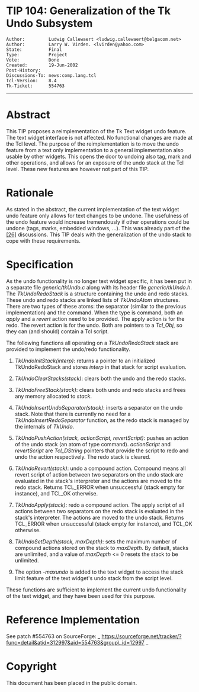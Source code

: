 # TIP 104: Generalization of the Tk Undo Subsystem
	Author:         Ludwig Callewaert <ludwig.callewaert@belgacom.net>
	Author:         Larry W. Virden. <lvirden@yahoo.com>
	State:          Final
	Type:           Project
	Vote:           Done
	Created:        19-Jun-2002
	Post-History:   
	Discussions-To: news:comp.lang.tcl
	Tcl-Version:    8.4
	Tk-Ticket:      554763
-----

# Abstract

This TIP proposes a reimplementation of the Tk Text widget undo
feature.  The text widget interface is not affected.  No functional
changes are made at the Tcl level.  The purpose of the
reimplementation is to move the undo feature from a text only
implementation to a general implementation also usable by other
widgets.  This opens the door to undoing also tag, mark and other
operations, and allows for an exposure of the undo stack at the Tcl
level.  These new features are however not part of this TIP.

# Rationale

As stated in the abstract, the current implementation of the text
widget undo feature only allows for text changes to be undone.  The
usefulness of the undo feature would increase tremendously if
other operations could be undone \(tags, marks, embedded windows, ...\).
This was already part of the [[26]](26.md) discussions.  This TIP deals with
the generalization of the undo stack to cope with these requirements.

# Specification

As the undo functionality is no longer text widget specific, it has
been put in a separate file _generic/tkUndo.c_ along with its header
file _generic/tkUndo.h_.  The _TkUndoRedoStack_ is a structure
containing the undo and redo stacks.  These undo and redo stacks are
linked lists of _TkUndoAtom_ structures.  There are two types of
these atoms: the separator \(similar to the previous implementation\)
and the command.  When the type is command, both an _apply_ and a
_revert_ action need to be provided.  The apply action is for the
redo.  The revert action is for the undo.  Both are pointers to a
_Tcl\_Obj_, so they can \(and should\) contain a Tcl script.

The following functions all operating on a _TkUndoRedoStack_
stack are provided to implement the undo/redo functionality.

   1. _TkUndoInitStack\(interp\)_: returns a pointer to an initialized
      TkUndoRedoStack and stores _interp_ in that stack for script
      evaluation.

   2. _TkUndoClearStacks\(stack\)_: clears both the undo and the redo
      stacks.

   3. _TkUndoFreeStack\(stack\)_: clears both undo and redo stacks and
      frees any memory allocated to _stack_.

   4. _TkUndoInsertUndoSeparator\(stack\)_: inserts a
      separator on the undo stack.  Note that there is currently no
      need for a _TkUndoInsertRedoSeparator_ function, as the redo
      stack is managed by the internals of _TkUndo_.

   5. _TkUndoPushAction\(stack, actionScript, revertScript\)_: pushes 
      an action of the undo stack \(an atom of type command\).
      _actionScript_ and _revertScript_ are _Tcl\_DString_
      pointers that provide the script to redo and undo the action
      respectively.  The redo stack is cleared.

   6. _TkUndoRevert\(stack\)_: undo a compound action.
      Compound means all revert script of action between two
      separators on the undo stack are evaluated in the stack's 
      interpreter and the actions are moved to the redo stack.
      Returns TCL\_ERROR when unsuccessful \(stack empty for instance\),
      and TCL\_OK otherwise.

   7. _TkUndoApply\(stack\)_: redo a compound action.  The
      apply script of all actions between two separators on the redo
      stack is evaluated in the stack's interpreter.  The actions are
      moved to the undo stack.  Returns TCL\_ERROR when unsuccessful
      \(stack empty for instance\), and TCL\_OK otherwise.

   8. _TkUndoSetDepth\(stack, maxDepth\)_: sets the maximum number
      of compound actions stored on the stack to _maxDepth_.  By
      default, stacks are unlimited, and a value of _maxDepth_ <= 0
      resets the stack to be unlimited.

   9. The option _-maxundo_ is added to the text widget to access the
      stack limit feature of the text widget's undo stack from the
      script level.

These functions are sufficient to implement the current undo
functionality of the text widget, and they have been used for this
purpose.

# Reference Implementation

See patch \#554763 on SourceForge: _
<https://sourceforge.net/tracker/?func=detail&atid=312997&aid=554763&group\_id=12997>
_

# Copyright

This document has been placed in the public domain.

